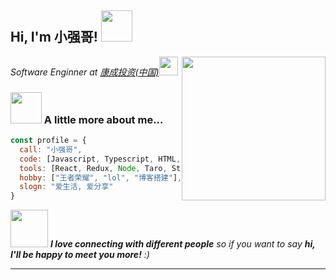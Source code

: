<h2> Hi, I'm 小强哥! <img src="https://media.giphy.com/media/mGcNjsfWAjY5AEZNw6/giphy.gif" width="50"></h2>
<img align='right' src="https://vkceyugu.cdn.bspapp.com/VKCEYUGU-unidf07c07/2f3d83a0-d23d-11ea-b244-a9f5e5565f30.jpg" width="230">
<p><em>Software Enginner at <a href="http://www.unb.br">康成投资(中国)</a><img src="https://media.giphy.com/media/fYSnHlufseco8Fh93Z/giphy.gif" width="30"></br>
</em></p>


### <img src="https://media.giphy.com/media/VgCDAzcKvsR6OM0uWg/giphy.gif" width="50"> A little more about me...  

```javascript
const profile = {
  call: "小强哥",
  code: [Javascript, Typescript, HTML, CSS, Java],
  tools: [React, Redux, Node, Taro, Styled-Components, vue],
  hobby: ["王者荣耀", "lol", "博客搭建"],
  slogn: "爱生活, 爱分享"
}
```

<img src="https://media.giphy.com/media/LnQjpWaON8nhr21vNW/giphy.gif" width="60"> <em><b>I love connecting with different people</b> so if you want to say <b>hi, I'll be happy to meet you more!</b> :)</em>

---
